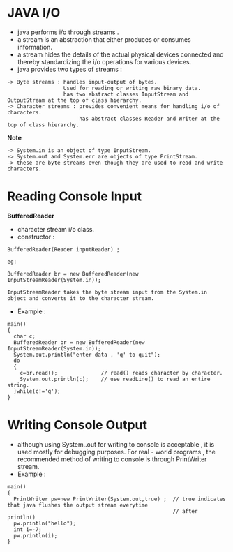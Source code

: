 # JAVA I/O
  
* java performs i/o through streams .  
* a stream is an abstraction that either produces or consumes information.  
* a stream hides the details of the actual physical devices connected and thereby standardizing the i/o operations for various devices.  
* java provides two types of streams :
```
-> Byte streams : handles input-output of bytes. 
                  Used for reading or writing raw binary data.
                  has two abstract classes InputStream and OutputStream at the top of class hierarchy.
-> Character streams : provides convenient means for handling i/o of characters.
                       has abstract classes Reader and Writer at the top of class hierarchy.
```
  
**Note**
```  
-> System.in is an object of type InputStream.  
-> System.out and System.err are objects of type PrintStream.  
-> these are byte streams even though they are used to read and write characters.  
```
  
# Reading Console Input
  
**BufferedReader**
  
* character stream i/o class.  
* constructor :
```
BufferedReader(Reader inputReader) ;

eg:

BufferedReader br = new BufferedReader(new InputStreamReader(System.in));

InputStreamReader takes the byte stream input from the System.in object and converts it to the character stream.
```
  
* Example :
```
main()
{
  char c;
  BufferedReader br = new BufferedReader(new InputStreamReader(System.in));
  System.out.println("enter data , 'q' to quit");
  do
  {
    c=br.read();              // read() reads character by character.
    System.out.println(c);    // use readLine() to read an entire string.
  }while(c!='q');
}
```
  
# Writing Console Output
  
* although using System..out for writing to console is acceptable , it is used mostly for debugging purposes. For real - world programs , the recommended method of writing to console is through PrintWriter stream.  
* Example :
```
main()
{
  PrintWriter pw=new PrintWriter(System.out,true) ;  // true indicates that java flushes the output stream everytime 
                                                     // after println()
  pw.println("hello");
  int i=-7;
  pw.println(i);
}
```
